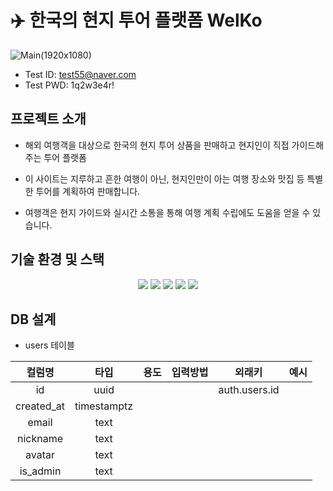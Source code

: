 # ✈️ 한국의 현지 투어 플랫폼 WelKo 
![Main(1920x1080)](https://github.com/user-attachments/assets/a4911835-7c46-4d73-a4fa-cbb0eb448c9b)
* Test ID: test55@naver.com
* Test PWD: 1q2w3e4r!

## 프로젝트 소개
* 해외 여행객을 대상으로 한국의 현지 투어 상품을 판매하고 현지인이 직접 가이드해주는 투어 플랫폼
 
* 이 사이트는 지루하고 흔한 여행이 아닌, 현지인만이 아는 여행 장소와 맛집 등 특별한 투어를 계획하여 판매합니다. 

* 여행객은 현지 가이드와 실시간 소통을 통해 여행 계획 수립에도 도움을 얻을 수 있습니다. 

## 기술 환경 및 스택
<div align='center'>
<img src="https://img.shields.io/badge/react-%2320232a.svg?style=for-the-badge&logo=react&logoColor=%2361DAFB"/> 
<img src="https://img.shields.io/badge/-React%20Query-FF4154?style=for-the-badge&logo=react%20query&logoColor=white" />
<img src="https://img.shields.io/badge/Supabase-3ECF8E?style=for-the-badge&logo=supabase&logoColor=white" /> 
<img src="https://img.shields.io/badge/vercel-%23000000.svg?style=for-the-badge&logo=vercel&logoColor=white" />
<img src="https://img.shields.io/badge/Next.js-%23000000.svg?style=for-the-badge&logo=Next.js&logoColor=white" />
</div>

## DB 설계
- users 테이블

|컬럼명|타입|용도|입력방법|외래키|예시|
| :-----: |:-----: |:-----: |:-----: |:-----: |:-----: |
|id|uuid|||auth.users.id||
|created_at|timestamptz|||||
|email|text|||||
|nickname|text|||||
|avatar|text|||||
|is_admin|text|||||
